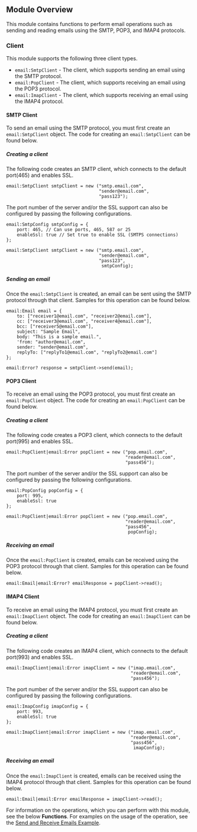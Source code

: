 ## Module Overview

This module contains functions to perform email operations such as sending and reading emails using the SMTP, POP3, and IMAP4 protocols.

### Client

This module supports the following three client types.

- `email:SmtpClient` - The client, which supports sending an email using the SMTP protocol.
- `email:PopClient` - The client, which supports receiving an email using the POP3 protocol.
- `email:ImapClient` - The client, which supports receiving an email using the IMAP4 protocol.

#### SMTP Client

To send an email using the SMTP protocol, you must first create an `email:SmtpClient` object. The code for creating an `email:SmtpClient` can be found
 below.

##### Creating a client

The following code creates an SMTP client, which connects to the default port(465) and enables SSL.
```ballerina
email:SmtpClient smtpClient = new ("smtp.email.com",
                                   "sender@email.com",
                                   "pass123");
```
The port number of the server and/or the SSL support can also be configured by passing the following configurations.

```ballerina
email:SmtpConfig smtpConfig = {
    port: 465, // Can use ports, 465, 587 or 25
    enableSsl: true // Set true to enable SSL (SMTPS connections)
};

email:SmtpClient smtpClient = new ("smtp.email.com",
                                   "sender@email.com",
                                   "pass123",
                                    smtpConfig);
```

##### Sending an email

Once the `email:SmtpClient` is created, an email can be sent using the SMTP protocol through that client.
Samples for this operation can be found below.

```ballerina
email:Email email = {
    to: ["receiver1@email.com", "receiver2@email.com"],
    cc: ["receiver3@email.com", "receiver4@email.com"],
    bcc: ["receiver5@email.com"],
    subject: "Sample Email",
    body: "This is a sample email.",
    'from: "author@email.com",
    sender: "sender@email.com",
    replyTo: ["replyTo1@email.com", "replyTo2@email.com"]
};

email:Error? response = smtpClient->send(email);
```

#### POP3 Client

To receive an email using the POP3 protocol, you must first create an `email:PopClient` object. The code for creating an
 `email:PopClient` can be found below.

##### Creating a client

The following code creates a POP3 client, which connects to the default port(995) and enables SSL.
```ballerina
email:PopClient|email:Error popClient = new ("pop.email.com",
                                             "reader@email.com",
                                             "pass456");
```

The port number of the server and/or the SSL support can also be configured by passing the following configurations.
```ballerina
email:PopConfig popConfig = {
    port: 995,
    enableSsl: true
};

email:PopClient|email:Error popClient = new ("pop.email.com",
                                             "reader@email.com",
                                             "pass456",
                                              popConfig);
```

##### Receiving an email
Once the `email:PopClient` is created, emails can be received using the POP3 protocol through that client.
Samples for this operation can be found below.

```ballerina
email:Email|email:Error? emailResponse = popClient->read();
```

#### IMAP4 Client

To receive an email using the IMAP4 protocol, you must first create an `email:ImapClient` object. The code for creating an
 `email:ImapClient` can be found below.

##### Creating a client

The following code creates an IMAP4 client, which connects to the default port(993) and enables SSL.
```ballerina
email:ImapClient|email:Error imapClient = new ("imap.email.com",
                                               "reader@email.com",
                                               "pass456");
```

The port number of the server and/or the SSL support can also be configured by passing the following configurations.
```ballerina
email:ImapConfig imapConfig = {
    port: 993,
    enableSsl: true
};

email:ImapClient|email:Error imapClient = new ("imap.email.com",
                                               "reader@email.com",
                                               "pass456",
                                                imapConfig);
```

##### Receiving an email
Once the `email:ImapClient` is created, emails can be received using the IMAP4 protocol through that client.
Samples for this operation can be found below.

```ballerina
email:Email|email:Error emailResponse = imapClient->read();
```

For information on the operations, which you can perform with this module, see the below **Functions**. For examples on the usage of the operation, see the [Send and Receive Emails Example](https://ballerina.io/swan-lake/learn/by-example/send-and-receive-emails.html).
